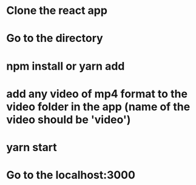 # Clone the react app

# Go to the directory

# npm install or yarn add

# add any video of mp4 format to the video folder in the app (name of the video should be 'video')

# yarn start 

# Go to the localhost:3000